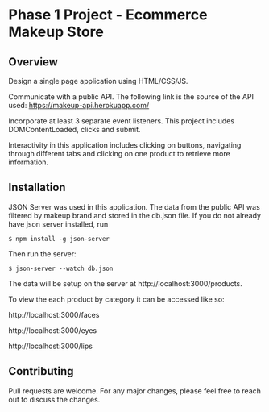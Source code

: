 # Phase 1 Project - Ecommerce Makeup Store

## Overview
Design a single page application using HTML/CSS/JS. 

Communicate with a public API. The following link is the source of the API used: https://makeup-api.herokuapp.com/

Incorporate at least 3 separate event listeners. This project includes DOMContentLoaded, clicks and submit.

Interactivity in this application includes clicking on buttons, navigating through different tabs and clicking on one product to retrieve more information.  

## Installation
JSON Server was used in this application. The data from the public API was filtered by makeup brand and stored in the db.json file. If you do not already have json server installed, run 

```console
$ npm install -g json-server
```

Then run the server:

```console
$ json-server --watch db.json
```

The data will be setup on the server at http://localhost:3000/products. 

To view the each product by category it can be accessed like so: 

 http://localhost:3000/faces

 http://localhost:3000/eyes
 
 http://localhost:3000/lips 

## Contributing
Pull requests are welcome. For any major changes, please feel free to reach out to discuss the changes. 